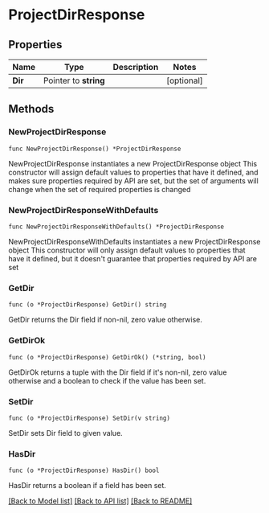 # ProjectDirResponse

## Properties

Name | Type | Description | Notes
------------ | ------------- | ------------- | -------------
**Dir** | Pointer to **string** |  | [optional] 

## Methods

### NewProjectDirResponse

`func NewProjectDirResponse() *ProjectDirResponse`

NewProjectDirResponse instantiates a new ProjectDirResponse object
This constructor will assign default values to properties that have it defined,
and makes sure properties required by API are set, but the set of arguments
will change when the set of required properties is changed

### NewProjectDirResponseWithDefaults

`func NewProjectDirResponseWithDefaults() *ProjectDirResponse`

NewProjectDirResponseWithDefaults instantiates a new ProjectDirResponse object
This constructor will only assign default values to properties that have it defined,
but it doesn't guarantee that properties required by API are set

### GetDir

`func (o *ProjectDirResponse) GetDir() string`

GetDir returns the Dir field if non-nil, zero value otherwise.

### GetDirOk

`func (o *ProjectDirResponse) GetDirOk() (*string, bool)`

GetDirOk returns a tuple with the Dir field if it's non-nil, zero value otherwise
and a boolean to check if the value has been set.

### SetDir

`func (o *ProjectDirResponse) SetDir(v string)`

SetDir sets Dir field to given value.

### HasDir

`func (o *ProjectDirResponse) HasDir() bool`

HasDir returns a boolean if a field has been set.


[[Back to Model list]](../README.md#documentation-for-models) [[Back to API list]](../README.md#documentation-for-api-endpoints) [[Back to README]](../README.md)


